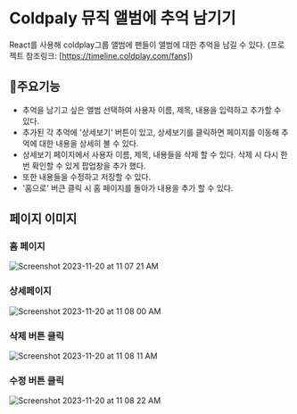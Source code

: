 # Coldpaly 뮤직 앨범에 추억 남기기
React를 사용해 coldplay그룹 앨범에 팬들이 앨범에 대한 추억을 남길 수 있다. (프로젝트 참조링크: [https://timeline.coldplay.com/fans])

## 주요기능
- 추억을 남기고 싶은 앨범 선택하여 사용자 이름, 제목, 내용을 입력하고 추가할 수 있다.
- 추가된 각 추억에 '상세보기' 버튼이 있고, 상세보기를 클릭하면 페이지를 이동해 추억에 대한 내용을 상세히 볼 수 있다.
- 상세보기 페이지에서 사용자 이름, 제목, 내용들을 삭제 할 수 있다. 삭제 시 다시 한번 확인할 수 있게 팝업창을 추가 했다.
- 또한 내용들을 수정하고 저장할 수 있다.
- '홈으로' 버큰 클릭 시 홈 페이지를 돌아가 내용을 추가 할 수 있다. 
  
## 페이지 이미지
### 홈 페이지
![Screenshot 2023-11-20 at 11 07 21 AM](https://github.com/jihyun-j/coldplay/assets/80092348/fdd2f663-679d-4205-993c-10df3a303390)
### 상세페이지
![Screenshot 2023-11-20 at 11 08 00 AM](https://github.com/jihyun-j/coldplay/assets/80092348/0818ee70-96ac-409e-b024-3d3f870524ec)
### 삭제 버튼 클릭
![Screenshot 2023-11-20 at 11 08 11 AM](https://github.com/jihyun-j/coldplay/assets/80092348/77c8abf5-46fe-4b35-8635-054b87294bac)

### 수정 버튼 클릭 
![Screenshot 2023-11-20 at 11 08 22 AM](https://github.com/jihyun-j/coldplay/assets/80092348/3954f676-2558-4741-a742-f19fa757ceaa)
